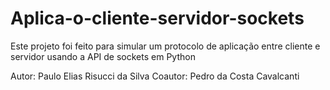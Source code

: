 # Aplica-o-cliente-servidor-sockets

Este projeto foi feito para simular um protocolo de aplicação entre cliente e servidor usando a API de sockets em Python

Autor: Paulo Elias Risucci da Silva
Coautor: Pedro da Costa Cavalcanti
